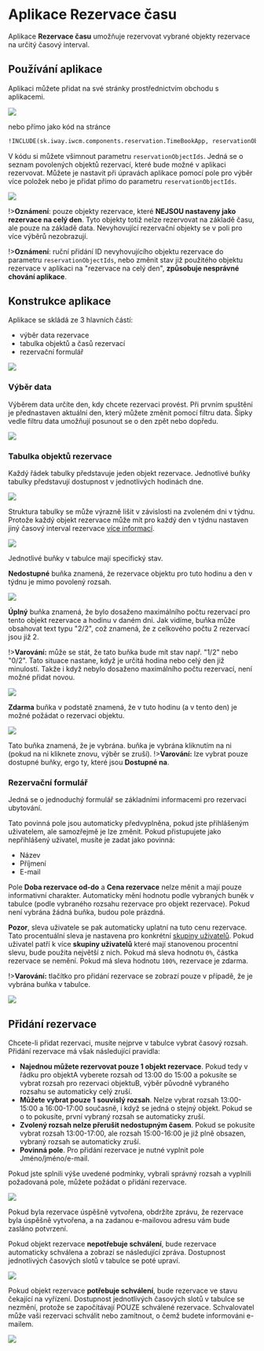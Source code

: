 # Aplikace Rezervace času

Aplikace **Rezervace času** umožňuje rezervovat vybrané objekty rezervace na určitý časový interval.

## Používání aplikace

Aplikaci můžete přidat na své stránky prostřednictvím obchodu s aplikacemi.

![](app-adding.png)

nebo přímo jako kód na stránce

```html
!INCLUDE(sk.iway.iwcm.components.reservation.TimeBookApp, reservationObjectIds=&quot;2560+2561&quot;, device=&quot;&quot;, cacheMinutes=&quot;&quot;)!
```

V kódu si můžete všimnout parametru `reservationObjectIds`. Jedná se o seznam povolených objektů rezervací, které bude možné v aplikaci rezervovat. Můžete je nastavit při úpravách aplikace pomocí pole pro výběr více položek nebo je přidat přímo do parametru `reservationObjectIds`.

![](app-editor.png)

!>**Oznámení**: pouze objekty rezervace, které **NEJSOU nastaveny jako rezervace na celý den**. Tyto objekty totiž nelze rezervovat na základě času, ale pouze na základě data. Nevyhovující rezervační objekty se v poli pro více výběrů nezobrazují.

!>**Oznámení**: ruční přidání ID nevyhovujícího objektu rezervace do parametru `reservationObjectIds`, nebo změnit stav již použitého objektu rezervace v aplikaci na "rezervace na celý den", **způsobuje nesprávné chování aplikace**.

## Konstrukce aplikace

Aplikace se skládá ze 3 hlavních částí:
- výběr data rezervace
- tabulka objektů a časů rezervací
- rezervační formulář

![](app-page.png)

### Výběr data

Výběrem data určíte den, kdy chcete rezervaci provést. Při prvním spuštění je přednastaven aktuální den, který můžete změnit pomocí filtru data. Šipky vedle filtru data umožňují posunout se o den zpět nebo dopředu.

![](app-date-header.png)

### Tabulka objektů rezervace

Každý řádek tabulky představuje jeden objekt rezervace. Jednotlivé buňky tabulky představují dostupnost v jednotlivých hodinách dne.

![](app-table_B.png)

Struktura tabulky se může výrazně lišit v závislosti na zvoleném dni v týdnu. Protože každý objekt rezervace může mít pro každý den v týdnu nastaven jiný časový interval rezervace [více informací](../reservation-objects/README.md#časy-podle-dnů).

![](app-table_A.png)

Jednotlivé buňky v tabulce mají specifický stav.

**Nedostupné** buňka znamená, že rezervace objektu pro tuto hodinu a den v týdnu je mimo povolený rozsah.

![](app-cell-unsupported.png)

**Úplný** buňka znamená, že bylo dosaženo maximálního počtu rezervací pro tento objekt rezervace a hodinu v daném dni. Jak vidíme, buňka může obsahovat text typu "2/2", což znamená, že z celkového počtu 2 rezervací jsou již 2.

!>**Varování:** může se stát, že tato buňka bude mít stav např. "1/2" nebo "0/2". Tato situace nastane, když je určitá hodina nebo celý den již minulostí. Takže i když nebylo dosaženo maximálního počtu rezervací, není možné přidat novou.

![](app-cell-full.png)

**Zdarma** buňka v podstatě znamená, že v tuto hodinu (a v tento den) je možné požádat o rezervaci objektu.

![](app-cell-free.png)

Tato buňka znamená, že je vybrána. buňka je vybrána kliknutím na ni (pokud na ni kliknete znovu, výběr se zruší). !>**Varování:** lze vybrat pouze dostupné buňky, ergo ty, které jsou **Dostupné na**.

### Rezervační formulář

Jedná se o jednoduchý formulář se základními informacemi pro rezervaci ubytování.

Tato povinná pole jsou automaticky předvyplněna, pokud jste přihlášeným uživatelem, ale samozřejmě je lze změnit. Pokud přistupujete jako nepřihlášený uživatel, musíte je zadat jako povinná:
- Název
- Příjmení
- E-mail

Pole **Doba rezervace od-do** a **Cena rezervace** nelze měnit a mají pouze informativní charakter. Automaticky mění hodnotu podle vybraných buněk v tabulce (podle vybraného rozsahu rezervace pro objekt rezervace). Pokud není vybrána žádná buňka, budou pole prázdná.

**Pozor**, sleva uživatele se pak automaticky uplatní na tuto cenu rezervace. Tato procentuální sleva je nastavena pro konkrétní [skupiny uživatelů](../../../../admin/users/user-groups.md). Pokud uživatel patří k více **skupiny uživatelů** které mají stanovenou procentní slevu, bude použita největší z nich. Pokud má sleva hodnotu `0%`, částka rezervace se nemění. Pokud má sleva hodnotu `100%`, rezervace je zdarma.

!>**Varování:** tlačítko pro přidání rezervace se zobrazí pouze v případě, že je vybrána buňka v tabulce.

![](app-reservation_form.png)

## Přidání rezervace

Chcete-li přidat rezervaci, musíte nejprve v tabulce vybrat časový rozsah. Přidání rezervace má však následující pravidla:
- **Najednou můžete rezervovat pouze 1 objekt rezervace**. Pokud tedy v řádku pro objektA vyberete rozsah od 13:00 do 15:00 a pokusíte se vybrat rozsah pro rezervaci objektuB, výběr původně vybraného rozsahu se automaticky celý zruší.
- **Můžete vybrat pouze 1 souvislý rozsah**. Nelze vybrat rozsah 13:00-15:00 a 16:00-17:00 současně, i když se jedná o stejný objekt. Pokud se o to pokusíte, první vybraný rozsah se automaticky zruší.
- **Zvolený rozsah nelze přerušit nedostupným časem**. Pokud se pokusíte vybrat rozsah 13:00-17:00, ale rozsah 15:00-16:00 je již plně obsazen, vybraný rozsah se automaticky zruší.
- **Povinná pole**. Pro přidání rezervace je nutné vyplnit pole Jméno/jméno/e-mail.

Pokud jste splnili výše uvedené podmínky, vybrali správný rozsah a vyplnili požadovaná pole, můžete požádat o přidání rezervace.

![](app-ready-reservation.png)

Pokud byla rezervace úspěšně vytvořena, obdržíte zprávu, že rezervace byla úspěšně vytvořena, a na zadanou e-mailovou adresu vám bude zasláno potvrzení.

Pokud objekt rezervace **nepotřebuje schválení**, bude rezervace automaticky schválena a zobrazí se následující zpráva. Dostupnost jednotlivých časových slotů v tabulce se poté upraví.

![](app-reservation-saved-approved.png)

Pokud objekt rezervace **potřebuje schválení**, bude rezervace ve stavu čekající na vyřízení. Dostupnost jednotlivých časových slotů v tabulce se nezmění, protože se započítávají POUZE schválené rezervace. Schvalovatel může vaši rezervaci schválit nebo zamítnout, o čemž budete informováni e-mailem.

![](app-reservation-saved-awaiting-approve.png)

